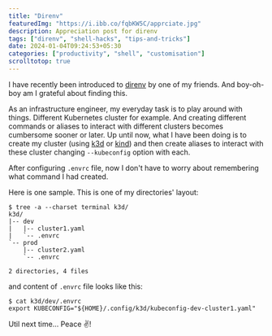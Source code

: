 ```yaml
---
title: "Direnv"
featuredImg: "https://i.ibb.co/fqbKW5C/apprciate.jpg"
description: Appreciation post for direnv
tags: ["direnv", "shell-hacks", "tips-and-tricks"]
date: 2024-01-04T09:24:53+05:30
categories: ["productivity", "shell", "customisation"]
scrolltotop: true
---
```

I have recently been introduced to [direnv](https://direnv.net) by one of my friends. And boy-oh-boy am I grateful about finding this.

As an infrastructure engineer, my everyday task is to play around with things. Different Kubernetes cluster for example. And creating different commands or aliases to interact with different clusters becomes cumbersome sooner or later. Up until now, what I have been doing is to create my cluster (using [k3d](https://k3d.io/) or [kind](https://kind.sigs.k8s.io/)) and then create aliases to interact with these cluster changing `--kubeconfig` option with each. 

After configuring `.envrc` file, now I don't have to worry about remembering what command I had created.

Here is one sample. This is one of my directories' layout:
```shell
$ tree -a --charset terminal k3d/
k3d/
|-- dev
|   |-- cluster1.yaml
|   `-- .envrc
`-- prod
    |-- cluster2.yaml
    `-- .envrc

2 directories, 4 files
```

and content of `.envrc` file looks like this:
```shell
$ cat k3d/dev/.envrc
export KUBECONFIG="${HOME}/.config/k3d/kubeconfig-dev-cluster1.yaml"
```

Util next time... Peace :v:!
